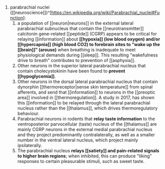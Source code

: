 1. parabrachial nuclei ([[neuroscience]])^[https://en.wikipedia.org/wiki/Parabrachial_nuclei#Function]:
	1. a population of [[neuron|neurons]] in the external lateral parabrachial subnucleus that contain the [[neurotransmitter]] calcitonin gene-related [[peptide]] (CGRP) appears to be critical for relaying [[information]] about **[[hypoxia]] (low blood oxygen) and/or [[hypercapnia]] (high blood CO2) to forebrain sites to “wake up the [[brain]]” (arouse)** when breathing is inadequate to meet physiological demands during [[sleep]]. This resulting “wakefulness drive to breath” contributes to prevention of [[asphyxia]].
	2. Other neurons in the superior lateral parabrachial nucleus that contain cholecystokinin have been found to **prevent [[hypoglycemia]]**.
	3. Other neurons in the dorsal lateral parabrachial nucleus that contain dynorphin [[thermoreceptor|sense skin temperature]] from spinal afferents, and send that [[information]] to neurons in the [[preoptic area]] involved in [[thermoregulation]]. A study in 2017, has shown this [[information]] to be relayed through the lateral parabrachial nucleus rather than the [[thalamus]], which drives thermoregulatory behaviour.
	4. Parabrachial neurons in rodents that **relay taste information** to the ventroposterior parvocellular (taste) nucleus of the [[thalamus]] are mainly CGRP neurons in the external medial parabrachial nucleus and they project predominantly contralaterally, as well as a smaller number in the ventral lateral nucleus, which project mainly ipsilaterally.
	5. The parabrachial nucleus **relays [[satiety]] and pain-related signals to higher brain regions**; when inhibited, this can produce "liking" responses to certain pleasurable stimuli, such as sweet taste.
